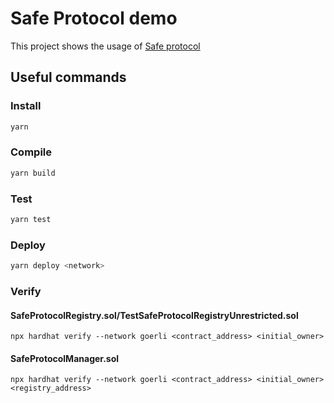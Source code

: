 # Safe Protocol demo

This project shows the usage of [Safe protocol](https://github.com/5afe/safe-protocol)

## Useful commands

### Install

```bash
yarn
```

### Compile

```bash
yarn build
```

### Test

```bash
yarn test
```

### Deploy

```bash
yarn deploy <network>
```

### Verify

#### SafeProtocolRegistry.sol/TestSafeProtocolRegistryUnrestricted.sol
```
npx hardhat verify --network goerli <contract_address> <initial_owner>
```

#### SafeProtocolManager.sol
```
npx hardhat verify --network goerli <contract_address> <initial_owner> <registry_address>
```